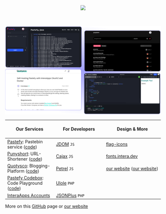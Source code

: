 
<br>

<p align="center">
<a>
<picture>
<source media="(prefers-color-scheme: dark)" srcset="/images/logo-dark.svg">
<source media="(prefers-color-scheme: light)" srcset="/images/logo-light.svg" />
<img src="/branding/fw-logo.svg" width="200px" />
</picture>
</a>
</p>

<br>

<br>

<img src="/images/service-images.png">

<br>

<p align="center">
<table>
<thead>
<tr>
<th><img width="441" height="1">Our Services <img width="441" height="1"></th>
<th><img width="441" height="1">For Developers <img width="441" height="1"></th>
<th><img width="441" height="1">Design &amp; More <img width="441" height="1"></th>
</tr>
</thead>
<tbody>
<tr>
<td><a href="https://pastefy.app">Pastefy</a>: Pastebin service (<a href="https://github.com/interaapps/pastefy">code</a>)</td>
<td><a href="https://github.com/interaapps/jdom">JDOM</a> <code>JS</code></td>
<td><a href="https://github.com/interaapps/flag-icons">flag-icons</a></td>
</tr>
<tr>
<td><a href="https://puny.be">Punyshort</a>: URL-Shortener (<a href="https://github.com/interaapps/punyshort">code</a>)</td>
<td><a href="https://github.com/interaapps/cajax">Cajax</a> <code>JS</code></td>
<td><a href="https://fonts.intera.dev/">fonts.intera.dev</a></td>
</tr>
<tr>
<td><a href="https://quotysco.eu">Quotysco</a>: Blogging-Platform     (<a href="https://github.com/interaapps/quotysco">code</a>)</td>
<td><a href="https://github.com/interaapps/Petrel">Petrel</a> <code>JS</code></td>
<td><a href="https://interaapps.de">our website</a> (<a href="https://github.com/interaapps/new-website">our website</a>)</td>
</tr>
<tr>
<td><a href="https://box.pastefy.app">Pastefy Codebox</a>: Code Playground  (<a href="https://github.com/interaapps/pastefy-codebox">code</a>)</td>
<td><a href="https://github.com/interaapps/ulole-framework">Ulole</a> <code>PHP</code></td>
<td></td>
</tr>
<tr>
<td><a href="https://accounts.interaapps.de">InteraApps Accounts</a></td>
<td><a href="https://github.com/interaapps/jsonplus">JSONPlus</a> <code>PHP</code></td>
</tr>
</tbody>
</table>

</p>


More on this [GitHub](https://github.com/orgs/interaapps/repositories) page or [our website](https://interaapps.de)

<!--
| Our Services                                                                                                         | For Developers                                               | Design & More                                                                                   |
|----------------------------------------------------------------------------------------------------------------------|--------------------------------------------------------------|-------------------------------------------------------------------------------------------------|
| [Pastefy](https://pastefy.app): Pastebin service ([code](https://github.com/interaapps/pastefy))                     | [JDOM](https://github.com/interaapps/jdom) `JS`              | [flag-icons](https://github.com/interaapps/flag-icons)                                          |
| [Punyshort](https://puny.be): URL-Shortener ([code](https://github.com/interaapps/punyshort))                        | [Cajax](https://github.com/interaapps/cajax) `JS`            | [fonts.intera.dev](https://fonts.intera.dev/)                                                   |
| [Quotysco](https://quotysco.eu): Blogging-Platform     ([code](https://github.com/interaapps/quotysco))              | [Petrel](https://github.com/interaapps/Petrel) `JS`          | [our website](https://interaapps.de) ([our website](https://github.com/interaapps/new-website)) |
| [Pastefy Codebox](https://box.pastefy.app): Code Playground  ([code](https://github.com/interaapps/pastefy-codebox)) | [Ulole](https://github.com/interaapps/ulole-framework) `PHP` |                                                                                                 |
| [InteraApps Accounts](https://accounts.interaapps.de)                                                                | [JSONPlus](https://github.com/interaapps/jsonplus) `PHP`     |            
-->
<!-- https://markdowntohtml.com/ -->
